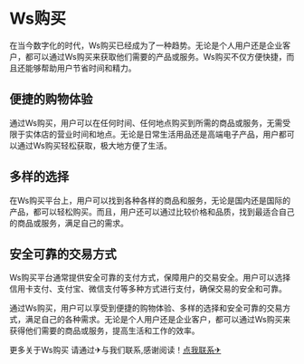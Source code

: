 # Ws购买

在当今数字化的时代，Ws购买已经成为了一种趋势。无论是个人用户还是企业客户，都可以通过Ws购买来获取他们需要的产品或服务。Ws购买不仅方便快捷，而且还能够帮助用户节省时间和精力。

## 便捷的购物体验

通过Ws购买，用户可以在任何时间、任何地点购买到所需的商品或服务，无需受限于实体店的营业时间和地点。无论是日常生活用品还是高端电子产品，用户都可以通过Ws购买轻松获取，极大地方便了生活。

## 多样的选择

在Ws购买平台上，用户可以找到各种各样的商品和服务，无论是国内还是国际的产品，都可以轻松购买。而且，用户还可以通过比较价格和品质，找到最适合自己的商品或服务，满足自己的需求。

## 安全可靠的交易方式

Ws购买平台通常提供安全可靠的支付方式，保障用户的交易安全。用户可以选择信用卡支付、支付宝、微信支付等多种方式进行支付，确保交易的安全和可靠。

通过Ws购买，用户可以享受到便捷的购物体验、多样的选择和安全可靠的交易方式，满足自己的各种需求。无论是个人用户还是企业客户，都可以通过Ws购买来获得他们需要的商品或服务，提高生活和工作的效率。

更多关于Ws购买 请通过✈与我们联系,感谢阅读！[点我联系✈](https://cn.k02.cc)
